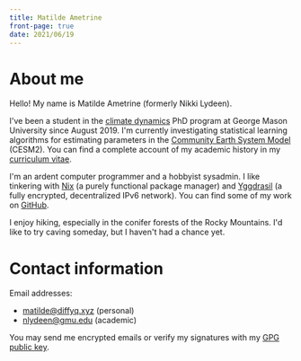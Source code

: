 ```yaml
---
title: Matilde Ametrine
front-page: true
date: 2021/06/19
---
```


# About me

Hello!
My name is Matilde Ametrine (formerly Nikki Lydeen).

I've been a student in the [climate dynamics](https://science.gmu.edu/academics/departments-units/atmospheric-oceanic-earth-sciences/climate-dynamics-phd/) PhD program at George Mason University since August 2019.
I'm currently investigating statistical learning algorithms for estimating parameters in the [Community Earth System Model](https://cesm.ucar.edu/) (CESM2).
You can find a complete account of my academic history in my [curriculum vitae](/cv/).

I'm an ardent computer programmer and a hobbyist sysadmin.
I like tinkering with [Nix](https://nixos.org/nix/) (a purely functional package manager) and [Yggdrasil](https://yggdrasil-network.github.io/) (a fully encrypted, decentralized IPv6 network).
You can find some of my work on [GitHub](https://github.com/nlydeen/).

I enjoy hiking, especially in the conifer forests of the Rocky Mountains.
I'd like to try caving someday, but I haven't had a chance yet.

# Contact information

Email addresses:

- [matilde@diffyq.xyz](mailto:matilde@diffyq.xyz) (personal)
- [nlydeen@gmu.edu](mailto:nlydeen@gmu.edu) (academic)

You may send me encrypted emails or verify my signatures with my
[GPG public key](/matilde-ametrine.pgp.asc).
